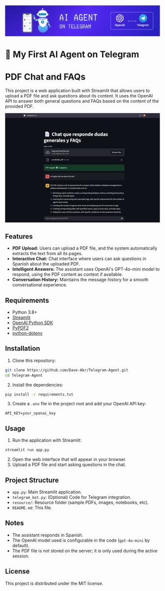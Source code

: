  
![Telegram](resource/header.PNG)
# 🤖 My First AI Agent on Telegram 

# PDF Chat and FAQs

This project is a web application built with Streamlit that allows users to upload a PDF file and ask questions about its content. It uses the OpenAI API to answer both general questions and FAQs based on the content of the provided PDF.

![Screenshot](resource/Screenshot.jpg)

## Features
- **PDF Upload:** Users can upload a PDF file, and the system automatically extracts the text from all its pages.
- **Interactive Chat:** Chat interface where users can ask questions in Spanish about the uploaded PDF.
- **Intelligent Answers:** The assistant uses OpenAI's GPT-4o-mini model to respond, using the PDF content as context if available.
- **Conversation History:** Maintains the message history for a smooth conversational experience.

## Requirements
- Python 3.8+
- [Streamlit](https://streamlit.io/)
- [OpenAI Python SDK](https://github.com/openai/openai-python)
- [PyPDF2](https://pypi.org/project/PyPDF2/)
- [python-dotenv](https://pypi.org/project/python-dotenv/)

## Installation
1. Clone this repository:
  ```bash
  git clone https://github.com/Dave-Abr/Telegram-Agent.git
  cd Telegram-Agent
  ```
2. Install the dependencies:
  ```bash
  pip install -r requirements.txt
  ```
3. Create a `.env` file in the project root and add your OpenAI API key:
  ```env
  API_KEY=your_openai_key
  ```

## Usage
1. Run the application with Streamlit:
  ```bash
  streamlit run app.py
  ```
2. Open the web interface that will appear in your browser.
3. Upload a PDF file and start asking questions in the chat.

## Project Structure
- `app.py`: Main Streamlit application.
- `telegram_bot.py`: (Optional) Code for Telegram integration.
- `resource/`: Resource folder (sample PDFs, images, notebooks, etc).
- `README.md`: This file.

## Notes
- The assistant responds in Spanish.
- The OpenAI model used is configurable in the code (`gpt-4o-mini` by default).
- The PDF file is not stored on the server; it is only used during the active session.

## License
This project is distributed under the MIT license.


